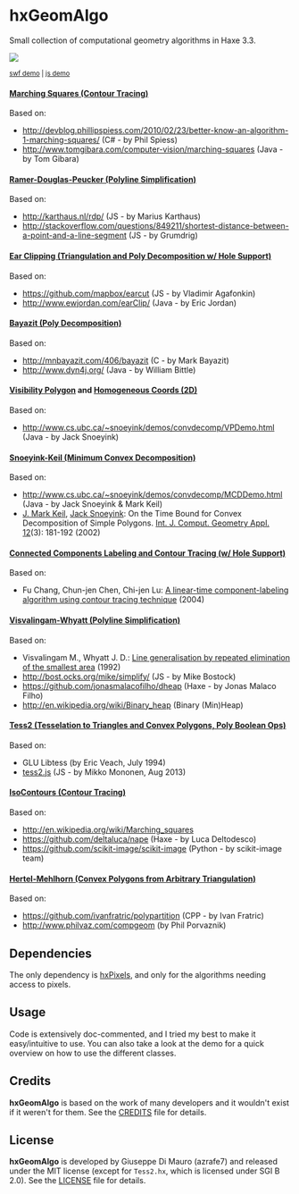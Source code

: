 hxGeomAlgo
==========

Small collection of computational geometry algorithms in Haxe 3.3.

![](screenshot.png)

<sup>[swf demo](https://rawgithub.com/azrafe7/hxGeomAlgo/master/bin/flash/debug/bin/OpenflDemo.swf) | [js demo](https://rawgithub.com/azrafe7/hxGeomAlgo/master/bin/html5/final/bin/index.html)</sup>

#### [Marching Squares (Contour Tracing)](https://en.wikipedia.org/w/index.php?title=Marching_squares&oldid=342542650)

Based on:

 - http://devblog.phillipspiess.com/2010/02/23/better-know-an-algorithm-1-marching-squares/ (C# - by Phil Spiess)
 - http://www.tomgibara.com/computer-vision/marching-squares (Java - by Tom Gibara)

#### [Ramer-Douglas-Peucker (Polyline Simplification)](http://en.wikipedia.org/wiki/Ramer%E2%80%93Douglas%E2%80%93Peucker_algorithm)

Based on:

 - http://karthaus.nl/rdp/ (JS - by Marius Karthaus)
 - http://stackoverflow.com/questions/849211/shortest-distance-between-a-point-and-a-line-segment (JS - by Grumdrig)

#### [Ear Clipping (Triangulation and Poly Decomposition w/ Hole Support)](http://en.wikipedia.org/wiki/Ear_clipping#Ear_clipping_method)

Based on:

 - https://github.com/mapbox/earcut (JS - by Vladimir Agafonkin)
 - http://www.ewjordan.com/earClip/ (Java - by Eric Jordan)

#### [Bayazit (Poly Decomposition)](http://mnbayazit.com/406/overview)

Based on:

 - http://mnbayazit.com/406/bayazit (C - by Mark Bayazit)
 - http://www.dyn4j.org/ (Java - by William Bittle)

#### [Visibility Polygon](http://en.wikipedia.org/wiki/Visibility_polygon) and [Homogeneous Coords (2D)](http://en.wikipedia.org/wiki/Homogeneous_coordinates)

Based on:

 - http://www.cs.ubc.ca/~snoeyink/demos/convdecomp/VPDemo.html (Java - by Jack Snoeyink)

#### [Snoeyink-Keil (Minimum Convex Decomposition)](http://www.cs.ubc.ca/~snoeyink/demos/convdecomp/MCDDemo.html)

Based on:

   - http://www.cs.ubc.ca/~snoeyink/demos/convdecomp/MCDDemo.html  (Java - by Jack Snoeyink & Mark Keil)
   - [J. Mark Keil](http://www.informatik.uni-trier.de/~ley/pers/hd/k/Keil:J=_Mark), [Jack Snoeyink](http://www.informatik.uni-trier.de/~ley/pers/hd/s/Snoeyink:Jack.html): On the Time Bound for Convex Decomposition of Simple Polygons. [Int. J. Comput. Geometry Appl. 12](http://www.informatik.uni-trier.de/~ley/db/journals/ijcga/ijcga12.html#KeilS02)(3): 181-192 (2002)

#### [Connected Components Labeling and Contour Tracing (w/ Hole Support)](http://en.wikipedia.org/wiki/Connected-component_labeling)

Based on:

 - Fu Chang, Chun-jen Chen, Chi-jen Lu: [A linear-time component-labeling algorithm using contour tracing technique](http://www.iis.sinica.edu.tw/papers/fchang/1362-F.pdf) (2004)

#### [Visvalingam-Whyatt (Polyline Simplification)](http://bost.ocks.org/mike/simplify/)

Based on:

 - Visvalingam M., Whyatt J. D.: [Line generalisation by repeated elimination of the smallest area](https://hydra.hull.ac.uk/resources/hull:8338) (1992)
 - http://bost.ocks.org/mike/simplify/ (JS - by Mike Bostock)
 - https://github.com/jonasmalacofilho/dheap (Haxe - by Jonas Malaco Filho)
 - http://en.wikipedia.org/wiki/Binary_heap (Binary (Min)Heap)

#### [Tess2 (Tesselation to Triangles and Convex Polygons, Poly Boolean Ops)](https://dl.dropboxusercontent.com/u/32864004/dev/FPDemo/tess2.js-demo/index.html)

Based on:

 - GLU Libtess (by Eric Veach, July 1994)
 - [tess2.js](https://github.com/memononen/tess2.js) (JS - by Mikko Mononen, Aug 2013)

#### [IsoContours (Contour Tracing)](https://en.wikipedia.org/wiki/Contour_line)

Based on:

 - http://en.wikipedia.org/wiki/Marching_squares
 - https://github.com/deltaluca/nape (Haxe - by Luca Deltodesco)
 - https://github.com/scikit-image/scikit-image	(Python - by scikit-image team)

#### [Hertel-Mehlhorn (Convex Polygons from Arbitrary Triangulation)](https://www8.cs.umu.se/kurser/TDBA77/VT06/algorithms/BOOK/BOOK5/NODE194.HTM)

Based on:

 - https://github.com/ivanfratric/polypartition (CPP - by Ivan Fratric)
 - http://www.philvaz.com/compgeom (by Phil Porvaznik)


## Dependencies
The only dependency is [hxPixels](https://github.com/azrafe7/hxPixels), and only for the algorithms needing access to pixels.

## Usage
Code is extensively doc-commented, and I tried my best to make it easy/intuitive to use.
You can also take a look at the demo for a quick overview on how to use the different classes.

## Credits

**hxGeomAlgo** is based on the work of many developers and it wouldn't exist if it weren't for them. See the [CREDITS](CREDITS.md) file for details.

## License

**hxGeomAlgo** is developed by Giuseppe Di Mauro (azrafe7) and released under the MIT license (except for `Tess2.hx`, which is licensed under SGI B 2.0). See the [LICENSE](LICENSE.md) file for details. 
